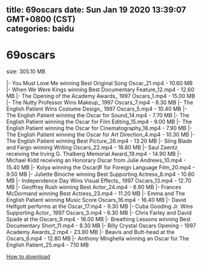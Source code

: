 
title: 69oscars
date: Sun Jan 19 2020 13:39:07 GMT+0800 (CST)    
categories: baidu
---

# 69oscars
size: 305.10 MB
 
 
|- You Must Love Me winning Best Original Song Oscar_21.mp4 - 10.60 MB
|- When We Were Kings winning Best Documentary Feature_12.mp4 - 12.60 MB
|- The Opening of the Academy Awards_ 1997 Oscars_1.mp4 - 15.00 MB
|- The Nutty Professor Wins Makeup_ 1997 Oscars_7.mp4 - 8.30 MB
|- The English Patient Wins Costume Design_ 1997 Oscars_5.mp4 - 10.40 MB
|- The English Patient winning the Oscar for Sound_14.mp4 - 7.70 MB
|- The English Patient winning the Oscar for Film Editing_15.mp4 - 9.00 MB
|- The English Patient winning the Oscar for Cinematography_18.mp4 - 7.90 MB
|- The English Patient winning the Oscar for Art Direction_4.mp4 - 10.30 MB
|- The English Patient winning Best Picture_26.mp4 - 13.20 MB
|- Sling Blade and Fargo winning Writing Oscars_22.mp4 - 16.80 MB
|- Saul Zaentz receiving the Irving G. Thalberg Memorial Award_19.mp4 - 14.90 MB
|- Michael Kidd receiving an Honorary Oscar from Julie Andrews_10.mp4 - 15.40 MB
|- Kolya winning the Oscar庐 for Foreign Language Film_20.mp4 - 9.50 MB
|- Juliette Binoche winning Best Supporting Actress_8.mp4 - 10.60 MB
|- Independence Day Wins Visual Effects_ 1997 Oscars_13.mp4 - 12.70 MB
|- Geoffrey Rush winning Best Actor_24.mp4 - 8.90 MB
|- Frances McDormand winning Best Actress_23.mp4 - 11.20 MB
|- Emma and The English Patient winning Music Score Oscars_16.mp4 - 16.40 MB
|- David Helfgott performs at the Oscar_17.mp4 - 9.30 MB
|- Cuba Gooding Jr. Wins Supporting Actor_ 1997 Oscars_3.mp4 - 6.30 MB
|- Chris Farley and David Spade at the Oscars_9.mp4 - 16.00 MB
|- Breathing Lessons winning Best Documentary Short_11.mp4 - 8.30 MB
|- Billy Crystal Oscars Opening - 1997 Academy Awards_2.mp4 - 23.90 MB
|- Beavis and Butt-head at the Oscars_6.mp4 - 12.80 MB
|- Anthony Minghella winning an Oscar for The English Patient_25.mp4 - 7.10 MB

[How to download](https://bpcam.bemobtrk.com/go/2ceec3aa-1ca2-46d6-b9ff-aaa5c184517c?jno=4763)